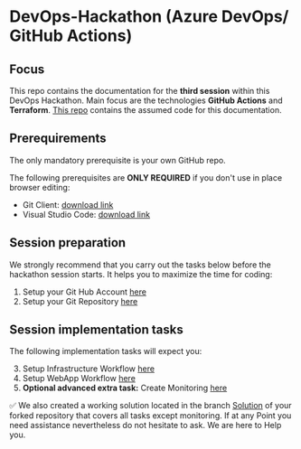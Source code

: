 # DevOps-Hackathon (Azure DevOps/ GitHub Actions)

## Focus

This repo contains the documentation for the **third session** within this DevOps Hackathon. Main focus are the technologies **GitHub Actions** and **Terraform**. [This repo](https://github.com/DevOps-Gilde/S3_Code_GitHubActionsTerraform) contains the assumed code for this documentation.

## Prerequirements

The only mandatory prerequisite is your own GitHub repo.

The following prerequisites are **ONLY REQUIRED** if you don't use in place browser editing:
- Git Client: [download link](https://git-scm.com/download/)
- Visual Studio Code: [download link](
https://code.visualstudio.com/download)

## Session preparation

We strongly recommend that you carry out the tasks below before the hackathon session starts. It helps you to maximize the time for coding:

1. Setup your Git Hub Account [here](/01_SetupGitHubAccount.md)<br>
2. Setup your Git Repository [here](/02_SetupGitRepo.md)<br>

## Session implementation tasks

The following implementation tasks will expect you:

3. Setup Infrastructure Workflow [here](/03_SetupInfrastructure.md)
4. Setup WebApp Workflow [here](/04_SetupWebsite.md)
5. **Optional advanced extra task:** Create Monitoring [here](/05_Monitoring.md)

:white_check_mark: We also created a working solution located in the branch [Solution](https://github.com/DevOps-Gilde/S3_Code_GitHubActionsTerraform/tree/Solution) of your forked repository that covers all tasks except monitoring. 
If at any Point you need assistance nevertheless do not hesitate to ask. We are here to Help you.
